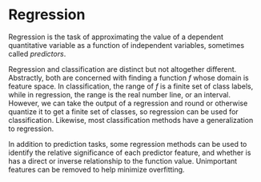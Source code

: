 # Regression

Regression is the task of approximating the value of a dependent quantitative variable as a function of independent variables, sometimes called *predictors*. 

Regression and classification are distinct but not altogether different. Abstractly, both are concerned with finding a function $f$ whose domain is feature space. In classification, the range of $f$ is a finite set of class labels, while in regression, the range is the real number line, or an interval. However, we can take the output of a regression and round or otherwise quantize it to get a finite set of classes, so regression can be used for classification. Likewise, most classification methods have a generalization to regression.

In addition to prediction tasks, some regression methods can be used to identify the relative significance of each predictor feature, and whether is has a direct or inverse relationship to the function value. Unimportant features can be removed to help minimize overfitting. 